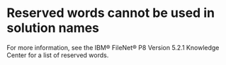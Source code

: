 # Reserved words cannot be used in solution names

For more information, see the IBM®
FileNet® P8 Version 5.2.1 Knowledge
Center for a list of reserved words.